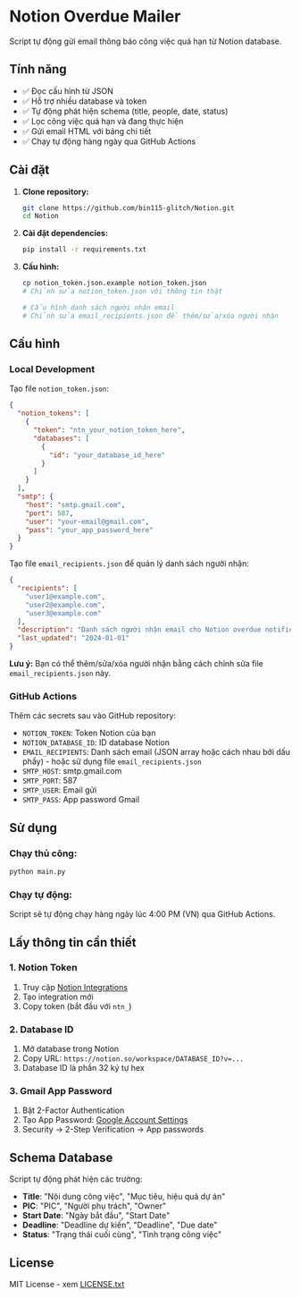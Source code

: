 # Notion Overdue Mailer

Script tự động gửi email thông báo công việc quá hạn từ Notion database.

## Tính năng

- ✅ Đọc cấu hình từ JSON
- ✅ Hỗ trợ nhiều database và token
- ✅ Tự động phát hiện schema (title, people, date, status)
- ✅ Lọc công việc quá hạn và đang thực hiện
- ✅ Gửi email HTML với bảng chi tiết
- ✅ Chạy tự động hàng ngày qua GitHub Actions

## Cài đặt

1. **Clone repository:**
   ```bash
   git clone https://github.com/bin115-glitch/Notion.git
   cd Notion
   ```

2. **Cài đặt dependencies:**
   ```bash
   pip install -r requirements.txt
   ```

3. **Cấu hình:**
   ```bash
   cp notion_token.json.example notion_token.json
   # Chỉnh sửa notion_token.json với thông tin thật
   
   # Cấu hình danh sách người nhận email
   # Chỉnh sửa email_recipients.json để thêm/sửa/xóa người nhận
   ```

## Cấu hình

### Local Development

Tạo file `notion_token.json`:

```json
{
  "notion_tokens": [
    {
      "token": "ntn_your_notion_token_here",
      "databases": [
        {
          "id": "your_database_id_here"
        }
      ]
    }
  ],
  "smtp": {
    "host": "smtp.gmail.com",
    "port": 587,
    "user": "your-email@gmail.com",
    "pass": "your_app_password_here"
  }
}
```

Tạo file `email_recipients.json` để quản lý danh sách người nhận:

```json
{
  "recipients": [
    "user1@example.com",
    "user2@example.com",
    "user3@example.com"
  ],
  "description": "Danh sách người nhận email cho Notion overdue notifications",
  "last_updated": "2024-01-01"
}
```

**Lưu ý:** Bạn có thể thêm/sửa/xóa người nhận bằng cách chỉnh sửa file `email_recipients.json` này.

### GitHub Actions

Thêm các secrets sau vào GitHub repository:

- `NOTION_TOKEN`: Token Notion của bạn
- `NOTION_DATABASE_ID`: ID database Notion
- `EMAIL_RECIPIENTS`: Danh sách email (JSON array hoặc cách nhau bởi dấu phẩy) - hoặc sử dụng file `email_recipients.json`
- `SMTP_HOST`: smtp.gmail.com
- `SMTP_PORT`: 587
- `SMTP_USER`: Email gửi
- `SMTP_PASS`: App password Gmail

## Sử dụng

### Chạy thủ công:
```bash
python main.py
```

### Chạy tự động:
Script sẽ tự động chạy hàng ngày lúc 4:00 PM (VN) qua GitHub Actions.

## Lấy thông tin cần thiết

### 1. Notion Token
1. Truy cập [Notion Integrations](https://www.notion.so/my-integrations)
2. Tạo integration mới
3. Copy token (bắt đầu với `ntn_`)

### 2. Database ID
1. Mở database trong Notion
2. Copy URL: `https://notion.so/workspace/DATABASE_ID?v=...`
3. Database ID là phần 32 ký tự hex

### 3. Gmail App Password
1. Bật 2-Factor Authentication
2. Tạo App Password: [Google Account Settings](https://myaccount.google.com/)
3. Security → 2-Step Verification → App passwords

## Schema Database

Script tự động phát hiện các trường:
- **Title**: "Nội dung công việc", "Mục tiêu, hiệu quả dự án"
- **PIC**: "PIC", "Người phụ trách", "Owner"
- **Start Date**: "Ngày bắt đầu", "Start Date"
- **Deadline**: "Deadline dự kiến", "Deadline", "Due date"
- **Status**: "Trạng thái cuối cùng", "Tình trạng công việc"

## License

MIT License - xem [LICENSE.txt](LICENSE.txt)